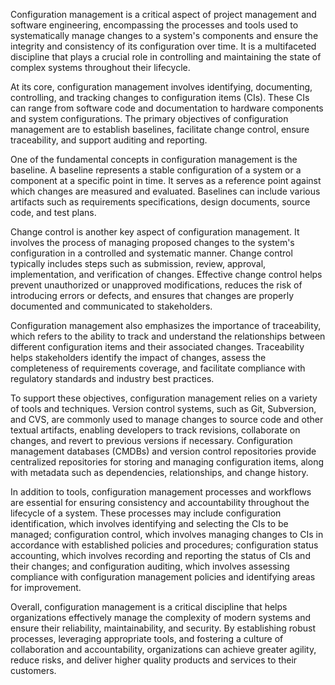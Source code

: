 Configuration management is a critical aspect of project management and software engineering, encompassing the processes and tools used to systematically manage changes to a system's components and ensure the integrity and consistency of its configuration over time. It is a multifaceted discipline that plays a crucial role in controlling and maintaining the state of complex systems throughout their lifecycle.

At its core, configuration management involves identifying, documenting, controlling, and tracking changes to configuration items (CIs). These CIs can range from software code and documentation to hardware components and system configurations. The primary objectives of configuration management are to establish baselines, facilitate change control, ensure traceability, and support auditing and reporting.

One of the fundamental concepts in configuration management is the baseline. A baseline represents a stable configuration of a system or a component at a specific point in time. It serves as a reference point against which changes are measured and evaluated. Baselines can include various artifacts such as requirements specifications, design documents, source code, and test plans.

Change control is another key aspect of configuration management. It involves the process of managing proposed changes to the system's configuration in a controlled and systematic manner. Change control typically includes steps such as submission, review, approval, implementation, and verification of changes. Effective change control helps prevent unauthorized or unapproved modifications, reduces the risk of introducing errors or defects, and ensures that changes are properly documented and communicated to stakeholders.

Configuration management also emphasizes the importance of traceability, which refers to the ability to track and understand the relationships between different configuration items and their associated changes. Traceability helps stakeholders identify the impact of changes, assess the completeness of requirements coverage, and facilitate compliance with regulatory standards and industry best practices.

To support these objectives, configuration management relies on a variety of tools and techniques. Version control systems, such as Git, Subversion, and CVS, are commonly used to manage changes to source code and other textual artifacts, enabling developers to track revisions, collaborate on changes, and revert to previous versions if necessary. Configuration management databases (CMDBs) and version control repositories provide centralized repositories for storing and managing configuration items, along with metadata such as dependencies, relationships, and change history.

In addition to tools, configuration management processes and workflows are essential for ensuring consistency and accountability throughout the lifecycle of a system. These processes may include configuration identification, which involves identifying and selecting the CIs to be managed; configuration control, which involves managing changes to CIs in accordance with established policies and procedures; configuration status accounting, which involves recording and reporting the status of CIs and their changes; and configuration auditing, which involves assessing compliance with configuration management policies and identifying areas for improvement.

Overall, configuration management is a critical discipline that helps organizations effectively manage the complexity of modern systems and ensure their reliability, maintainability, and security. By establishing robust processes, leveraging appropriate tools, and fostering a culture of collaboration and accountability, organizations can achieve greater agility, reduce risks, and deliver higher quality products and services to their customers.





